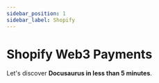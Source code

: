 ```yaml
---
sidebar_position: 1
sidebar_label: Shopify
---
```


# Shopify Web3 Payments

Let's discover **Docusaurus in less than 5 minutes**.

